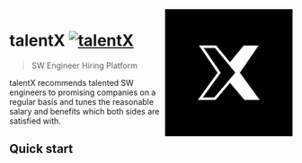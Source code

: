 <img src="symbol.png" align="right" />

# talentX [![talentX](https://img.shields.io/badge/SSAFY-2%EA%B8%B0-blue)](https://www.talentx.co.kr)

> SW Engineer Hiring Platform

talentX recommends talented SW engineers to promising companies on a regular basis and tunes the reasonable salary and benefits which both sides are satisfied with.


## Quick start
